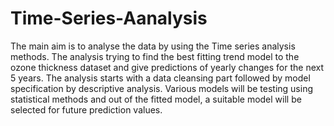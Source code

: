 # Time-Series-Aanalysis

The main aim is to analyse the data by using the Time series analysis methods. The analysis trying to find the best fitting trend model to the ozone thickness dataset and give predictions of yearly changes for the next 5 years.
The analysis starts with a data cleansing part followed by model specification by descriptive analysis. Various models will be testing using statistical methods and out of the fitted model, a suitable model will be selected for future prediction values.

